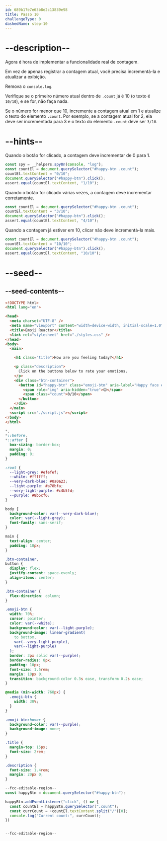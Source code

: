 ```yaml
---
id: 689b17e7e63b8e2c13839e98
title: Passo 10
challengeType: 0
dashedName: step-10
---
```


# --description--

Agora é hora de implementar a funcionalidade real de contagem. 

Em vez de apenas registrar a contagem atual, você precisa incrementá-la e atualizar a exibição.

Remova o `console.log`.

Verifique se o primeiro número atual dentro de `.count` já é 10 (o texto é `10/10`), e se for, não faça nada.

Se o número for menor que 10, incremente a contagem atual em 1 e atualize o texto do elemento `.count`. Por exemplo, se a contagem atual for 2, ela deve ser incrementada para 3 e o texto do elemento `.count` deve ser `3/10`.

# --hints--

Quando o botão for clicado, a contagem deve incrementar de 0 para 1.

```js
const spy = __helpers.spyOn(console, "log");
const countEl = document.querySelector("#happy-btn .count");
countEl.textContent = "0/10";
document.querySelector("#happy-btn").click();
assert.equal(countEl.textContent, "1/10");
```

Quando o botão for clicado várias vezes, a contagem deve incrementar corretamente.

```js
const countEl = document.querySelector("#happy-btn .count");
countEl.textContent = "3/10";
document.querySelector("#happy-btn").click();
assert.equal(countEl.textContent, "4/10");
```

Quando a contagem já estiver em 10, clicar não deve incrementá-la mais.

```js
const countEl = document.querySelector("#happy-btn .count");
countEl.textContent = "10/10";
document.querySelector("#happy-btn").click();
assert.equal(countEl.textContent, "10/10");
```

# --seed--

## --seed-contents--

```html
<!DOCTYPE html>
<html lang="en">

<head>
  <meta charset="UTF-8" />
  <meta name="viewport" content="width=device-width, initial-scale=1.0" />
  <title>Emoji Reactor</title>
  <link rel="stylesheet" href="./styles.css" />
</head>
<body>
  <main>

    <h1 class="title">How are you feeling today?</h1>

    <p class="description">
      Click on the buttons below to rate your emotions.
    </p>
    <div class="btn-container">
      <button id="happy-btn" class="emoji-btn" aria-label="Happy face emoji">
        <span role="img" aria-hidden="true">😊</span>
        <span class="count">0/10</span>
      </button>
    </div>
  </main>
  <script src="./script.js"></script>
</body>
</html>
```

```css
*,
*::before,
*::after {
  box-sizing: border-box;
  margin: 0;
  padding: 0;
}

:root {
  --light-grey: #efefef;
  --white: #ffffff;
  --very-dark-blue: #0a0a23;
  --light-purple: #a78bfa;
  --very-light-purple: #c4b5fd;
  --purple: #8b5cf6;
}

body {
  background-color: var(--very-dark-blue);
  color: var(--light-grey);
  font-family: sans-serif;
}

main {
  text-align: center;
  padding: 10px;
}

.btn-container,
button {
  display: flex;
  justify-content: space-evenly;
  align-items: center;
}

.btn-container {
  flex-direction: column;
}

.emoji-btn {
  width: 70%;
  cursor: pointer;
  color: var(--white);
  background-color: var(--light-purple);
  background-image: linear-gradient(
    to bottom,
    var(--very-light-purple),
    var(--light-purple)
  );
  border: 3px solid var(--purple);
  border-radius: 8px;
  padding: 10px;
  font-size: 1.5rem;
  margin: 10px 0;
  transition: background-color 0.3s ease, transform 0.2s ease;
}

@media (min-width: 768px) {
  .emoji-btn {
    width: 30%;
  }
}

.emoji-btn:hover {
  background-color: var(--purple);
  background-image: none;
}

.title {
  margin-top: 15px;
  font-size: 2rem;
}

.description {
  font-size: 1.4rem;
  margin: 20px 0;
}
```

```js
--fcc-editable-region--
const happyBtn = document.querySelector("#happy-btn");

happyBtn.addEventListener("click", () => {
  const countEl = happyBtn.querySelector(".count");
  const currCount = +countEl.textContent.split("/")[0];
  console.log("Current count:", currCount);
})


--fcc-editable-region--
```
